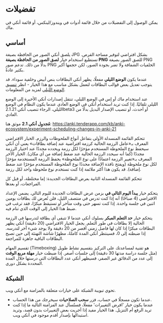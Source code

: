 # تفضيلات

يمكن الوصول إلى التفضيلات من خلال قائمة أدوات في ويندوز/لينكس، أو قائمة أنكي في ماك.

## أساسي

يلصق أنكي الصور من الحافظة بصيغة JPG بشكل افتراضي لتوفير مساحة القرص.
تستطيع استخدام خيار **لصق الصور من الحافظة بصيغة PNG** للصق الصور
بصيغة PNG بدلًا من ذلك. تدعم صور PNG الخلفيات الشفافة ولا تضر بجودة الصور،
لكن حجمها أكبر بكثير عادةً.

عندما يكون **الوضع الليلي** مفعلًا، يظهر أنكي البطاقات بنص أبيض وخلفية سوداء.
قد يتوجب تعديل بعض قوالب البطاقات لتعمل بشكل مناسب مع هذا الخيار - انظر
[تنسيق الوضع الليلي](templates/styling.md#الوضع-الليلي) لمزيد من المعلومات.

عند استخدام ماك أو إس في الوضع الليلي، تنتقل إصدارات أنكي الأخيرة إلى الوضع الليلي تلقائيًا.
إذا كنت تريد استخدام أنكي في الوضع العادي عندما يكون النظام في الوضع الليلي، الرجاء تنصيب
أنكي 2.1.21beta3 أو أحدث، أو تنصيب الإصدار البديل بدلًا من العادي.

**مُجدوِل أنكي 2.1** موثق هنا:
<https://anki.tenderapp.com/kb/anki-ecosystem/experiment-scheduling-changes-in-anki-21>

تتحكم القائمة المنسدلة الأولى بتفاعل أنواع الملحوظات والرزم.
الخيار الافتراضي المعرف بـ«عامل الرزمة الحالية كرزمة افتراضية عند إضافة بطاقات»
يعني أن أنكي سيحفظ نوع الملحوظة المستخدم مؤخرًا لكل رزمة ويحدده مجددًا عند اختيار الرزمة
مجددًا (كما أنه سيحدد الرزمة الحالية عند ضغط إضافة من أي مكان). الخيار الآخر المعرف
بـ«تغيير الرزمة اعتمادًا على نوع الملحوظة» يحفظ الرزمة المستخدمة مؤخرًا لكل نوع ملحوظة
(ويفتح نافذة الإضافة محددًا نوع الملحوظة المستخدم مؤخرًا عند ضغط إضافة).
قد يكون هذا أكثر ملائمة إذا كنت تستخدم نوع ملحوظة واحد لكل رزمة.

تتحكم القائمة المنسدلة الثانية بعرض البطاقات الجديدة: إما مختلطة،
أو قبل كل المراجعات، أو بعدها.

يتحكم خيار **يبدأ اليوم التالي في** بزمن عرض البطاقات الجديدة لليوم التالي.
يضمن الإعداد الافتراضي (4 صباحًا) أنه إذا كنت تدرس في منتصف الليل، فلن تُعرض لك بطاقات
يومين اثنين في جلسة واحدة. إذا كنت تسهر حتى وقت متأخر أو تستيقظ مبكرًا، فقد ترغب
في ضبط هذا الخيار إلى الوقت الذي تنام فيه.

يتحكم خيار **حد التعلم المبكر** بسلوك أنكي عندما لا تتبقى أي بطاقة لتدرسها
في الرزمة الحالية إلا بطاقات في طور التعلم. يجعل الخيار الافتراضي (20 دقيقة) أنكي
يظهر البطاقات مبكرًا إذا كان لها فاصل زمني أقصر من 20 دقيقة ولا يوجد شيء آخر لتدرسه.
إذا ضبطته إلى 0، فسينتظر أنكي المدة كاملةً، مظهرًا شاشة التهنئة إلى حين تصبح
البطاقات الباقية جاهزة للمراجعة.

تقسيم المهام (Timeboxing) هو تقنية لمساعدتك على التركيز بتقسيم نشاط طويل
(مثل جلسة دراسة مدتها 30 دقيقة) إلى جلسات أصغر. إذا ضبطت خيار **مهلة مربع الوقت**
إلى عدد من الدقائق غير الصفر، فسيظهر أنكي عدد البطاقات التي درستها خلال المدة المحددة بشكل دوري.

## الشبكة

تحوي تبويبة الشبكة على خيارات متعلقة بالمزامنة مع أنكي ويب.

- عندما تكون مسجلًا في حساب، فزر **سحب الصلاحيات** سيخرجك من هذا الحساب.
- عندما يكون خيار 'افرض التغييرات' مفعلًا، فستُسأل عند المزامنة التالية ما
إذا كنت تريد الرفع أم التنزيل. هذا الخيار مفيد إذا أجريت بعض التغييرات بدون قصد،
وتريد استبدالها بإصدار أقدم موجود في أنكي ويب.
